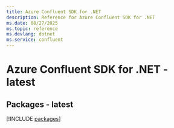 ```yaml
---
title: Azure Confluent SDK for .NET
description: Reference for Azure Confluent SDK for .NET
ms.date: 08/27/2025
ms.topic: reference
ms.devlang: dotnet
ms.service: confluent
---
```

# Azure Confluent SDK for .NET - latest
## Packages - latest
[!INCLUDE [packages](confluent-index.md)]